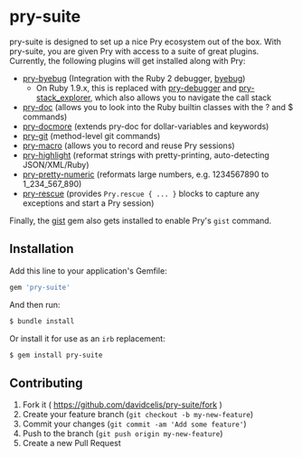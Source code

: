 # pry-suite

pry-suite is designed to set up a nice Pry ecosystem out of the box. With pry-suite, you are given Pry with access to a suite of great plugins. Currently, the following plugins will get installed along with Pry:

 * [pry-byebug][pry-byebug] (Integration with the Ruby 2 debugger, [byebug][byebug])
   * On Ruby 1.9.x, this is replaced with [pry-debugger][pry-debugger] and [pry-stack_explorer][pry-stack_explorer], which also allows you to navigate the call stack
 * [pry-doc][pry-doc] (allows you to look into the Ruby builtin classes with the ? and $ commands)
 * [pry-docmore][pry-docmore] (extends pry-doc for dollar-variables and keywords)
 * [pry-git][pry-git] (method-level git commands)
 * [pry-macro][pry-macro] (allows you to record and reuse Pry sessions)
 * [pry-highlight][pry-highlight] (reformat strings with pretty-printing, auto-detecting JSON/XML/Ruby)
 * [pry-pretty-numeric][pry-pretty-numeric] (reformats large numbers, e.g. 1234567890 to 1_234_567_890)
 * [pry-rescue][pry-rescue] (provides `Pry.rescue { ... }` blocks to capture any exceptions and start a Pry session)

Finally, the [gist][gist] gem also gets installed to enable Pry's `gist` command.

## Installation

Add this line to your application's Gemfile:

```ruby
gem 'pry-suite'
```

And then run:

```sh
$ bundle install
```

Or install it for use as an `irb` replacement:

```sh
$ gem install pry-suite
```


## Contributing

1. Fork it ( https://github.com/davidcelis/pry-suite/fork )
2. Create your feature branch (`git checkout -b my-new-feature`)
3. Commit your changes (`git commit -am 'Add some feature'`)
4. Push to the branch (`git push origin my-new-feature`)
5. Create a new Pull Request

[byebug]: https://github.com/deivid-rodriguez/byebug
[gist]: https://github.com/defunkt/gist
[pry-byebug]: https://github.com/deivid-rodriguez/pry-byebug
[pry-debugger]: https://github.com/nixme/pry-debugger
[pry-doc]: https://github.com/pry/pry-doc
[pry-docmore]: https://github.com/rking/pry-docmore
[pry-git]: https://github.com/pry/pry-git
[pry-macro]: https://github.com/baweaver/pry-macro
[pry-highlight]: https://github.com/ConradIrwin/pry-highlight
[pry-pretty-numeric]: https://github.com/genki/pry-pretty-numeric
[pry-rescue]: https://github.com/ConradIrwin/pry-rescue
[pry-stack_explorer]: https://github.com/pry/pry-stack_explorer
